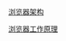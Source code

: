 [浏览器架构](https://xie.infoq.cn/article/5d36d123bfd1c56688e125ad3)

[浏览器工作原理](https://www.html5rocks.com/zh/tutorials/internals/howbrowserswork/)